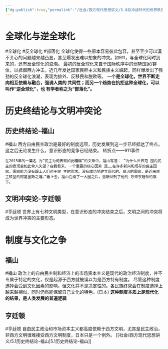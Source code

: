 ```yaml
---
{"dg-publish":true,"permalink":"/社会/西方现代思想讲义/5.0后冷战时代的世界秩序/","dgPassFrontmatter":true}
---
```


# 全球化与逆全球化
#全球化 #反全球化 #部落化
全球化使得一些原本容易彼此包容，甚至至少可以漠不关心的问题越来越凸显，甚至爆发出难以想象的冲突。如911，与全球化同时到来的，还有反全球化的浪潮。
最初的反全球化来自于国际秩序中的弱势国家/群体，以抵御西方冲击。近几年发达国家民粹主义和民族主义崛起，同样爆发出了强劲的反全球化浪潮，表现为排外、反移民和脱欧等。
**⼀个是全球化，世界不断⾛向相互依赖与融合，强调⼈类的 共同性；⽽另⼀个趋势在抗拒这种全球化，可以叫作“逆全球化”，也 有学者称之为“部落化”。**
# 历史终结论与文明冲突论
## 历史终结论-福山
#福山
西方自由民主政治是最好的制度选项，历史发展到这一步已经抵达了终点，这之后无论发生什么，意识形态的竞争已经结束。
转折点——911事件
```
在2015年的一篇名 为“民主为何表现如此糟糕”的文章中，福山写道： “为什么世界范 围内民主的表现会如此令人失望？在我看来，一个重要的核心因素 是……在许多新兴和现存的民主国家，国家能力没有跟上人们对于民 主的需求。没有成功地建立现代的、良治的国家，是近来民主转型的阿基里斯之踵。”看上去，福山在绕了一大圈之后，重新回到了他的 导师亨廷顿的旗下。
```
## 文明冲突论-亨廷顿
#亨廷顿
世界上有七种文明类型，在意识形态的冲突结束之后，文明之间的冲突将成为世界冲突的主要形态。
# 制度与文化之争
## 福山
#福山
政治上的自由民主制和经济上的市场资本主义是现代的政治经济制度，并不专属于特定的文化，仅是起源于西方就被误以为是西方特有制度。
尽管这种制度选择会受到文化因素的影响，但文化并不是决定性的。各民族终究会在制度选择上越来越相似、同时仍然能保留自己文化的特色。(日本)
**这种制度本质上是现代化的结果，是人类发展的普遍逻辑**
## 亨廷顿
#亨廷顿
自由民主政治和市场资本主义都高度依赖于西方文明，尤其是民主政治，非西方文明很难接受西方文明制度，日本只是一个例外。
[[社会/西方现代思想讲义/5.1历史终结论-福山\|5.1历史终结论-福山]]